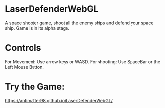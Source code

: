 # LaserDefenderWebGL
A space shooter game, shoot all the enemy ships and defend your space ship. Game is in its alpha stage.

# Controls
For Movement: Use arrow keys or WASD.
For shooting: Use SpaceBar or the Left Mouse Button.

# Try the Game: 
https://antimatter98.github.io/LaserDefenderWebGL/
